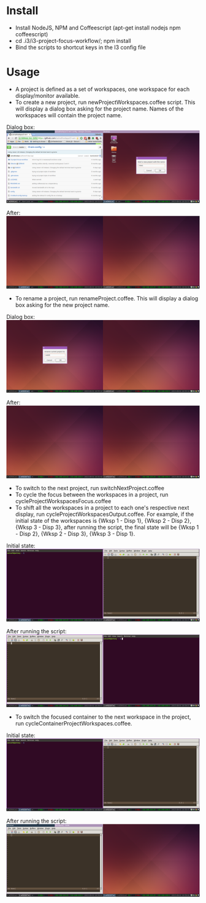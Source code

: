 # Install
- Install NodeJS, NPM and Coffeescript (apt-get install nodejs npm coffeescript)
- cd .i3/i3-project-focus-workflow/; npm install
- Bind the scripts to shortcut keys in the I3 config file

# Usage
- A project is defined as a set of workspaces, one workspace for each display/monitor available.
- To create a new project, run newProjectWorkspaces.coffee script. This will display a dialog box asking for the project name. Names of the workspaces will contain the project name.

Dialog box:
![New project dialog box](../img/new_project_dialog.png)

After:
![New set of workspaces](../img/new_project_after.png)

- To rename a project, run renameProject.coffee. This will display a dialog box asking for the new project name.

Dialog box:
![Rename project dialog box](../img/rename_project_dialog.png)

After:
![After rename](../img/rename_project_after.png)

- To switch to the next project, run switchNextProject.coffee
- To cycle the focus between the workspaces in a project, run cycleProjectWorkspacesFocus.coffee
- To shift all the workspaces in a project to each one's respective next display, run cycleProjectWorkspacesOutput.coffee. For example, if the initial state of the workspaces is {Wksp 1 - Disp 1}, {Wksp 2 - Disp 2}, {Wksp 3 - Disp 3}, after running the script, the final state will be {Wksp 1 - Disp 2}, {Wksp 2 - Disp 3}, {Wksp 3 - Disp 1}.

Initial state:
![Initial state](../img/initial_state.png)

After running the script:
![After workspace switch](../img/after_cycle_workspace_display.png)

- To switch the focused container to the next workspace in the project, run cycleContainerProjectWorkspaces.coffee.

Initial state:
![Initial state](../img/initial_state.png)

After running the script:
![Gvim moved](../img/after_cycle_container.png)
